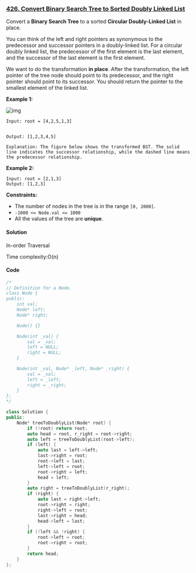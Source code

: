 ### [426. Convert Binary Search Tree to Sorted Doubly Linked List](https://leetcode.com/problems/convert-binary-search-tree-to-sorted-doubly-linked-list/)

Convert a **Binary Search Tree** to a sorted **Circular Doubly-Linked List** in place.

You can think of the left and right pointers as synonymous to the predecessor and successor pointers in a doubly-linked list. For a circular doubly linked list, the predecessor of the first element is the last element, and the successor of the last element is the first element.

We want to do the transformation **in place**. After the transformation, the left pointer of the tree node should point to its predecessor, and the right pointer should point to its successor. You should return the pointer to the smallest element of the linked list.

 

**Example 1:**

![img](https://assets.leetcode.com/uploads/2018/10/12/bstdlloriginalbst.png)

```
Input: root = [4,2,5,1,3]


Output: [1,2,3,4,5]

Explanation: The figure below shows the transformed BST. The solid line indicates the successor relationship, while the dashed line means the predecessor relationship.
```

**Example 2:**

```
Input: root = [2,1,3]
Output: [1,2,3]
```

 

**Constraints:**

- The number of nodes in the tree is in the range `[0, 2000]`.
- `-1000 <= Node.val <= 1000`
- All the values of the tree are **unique**.

#### Solution

In-order Traversal

Time complexity:O(n)

#### Code

```c++
/*
// Definition for a Node.
class Node {
public:
    int val;
    Node* left;
    Node* right;

    Node() {}

    Node(int _val) {
        val = _val;
        left = NULL;
        right = NULL;
    }

    Node(int _val, Node* _left, Node* _right) {
        val = _val;
        left = _left;
        right = _right;
    }
};
*/

class Solution {
public:
    Node* treeToDoublyList(Node* root) {
        if (!root) return root;
        auto head = root, r_right = root->right;
        auto left = treeToDoublyList(root->left);
        if (left) {
            auto last = left->left;
            last->right = root;
            root->left = last;
            left->left = root;
            root->right = left;
            head = left;
        }
        auto right = treeToDoublyList(r_right);
        if (right) {
            auto last = right->left;
            root->right = right;
            right->left = root;
            last->right = head;
            head->left = last;
        }
        if (!left && !right) {
            root->left = root;
            root->right = root;
        }
        return head;
    }
};
```



